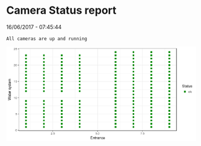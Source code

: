 Camera Status report
================
16/06/2017 - 07:45:44

    All cameras are up and running

![](camreport_files/figure-markdown_github/unnamed-chunk-2-1.png)
